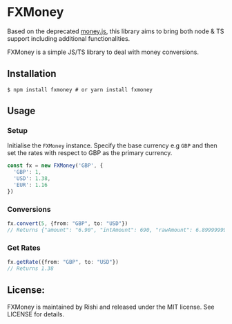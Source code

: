 # FXMoney
Based on the deprecated [money.js](http://openexchangerates.github.io/money.js/), this library aims to bring both node & TS support including additional functionalities.

FXMoney is a simple JS/TS library to deal with money conversions.

## Installation

```
$ npm install fxmoney # or yarn install fxmoney
```

## Usage

### Setup
Initialise the `FXMoney` instance. Specify the base currency e.g `GBP` and then set the rates with respect to GBP as the primary currency.
```ts
const fx = new FXMoney('GBP', {
  'GBP': 1,
  'USD': 1.38,
  'EUR': 1.16
})
```

### Conversions
```ts
fx.convert(5, {from: "GBP", to: "USD"})
// Returns {"amount": "6.90", "intAmount": 690, "rawAmount": 6.8999999999999995, "from": "GBP", "to": "USD"}
```

### Get Rates
```ts
fx.getRate({from: "GBP", to: "USD"})
// Returns 1.38
```

## License:
FXMoney is maintained by Rishi and released under the MIT license. See LICENSE for details.
